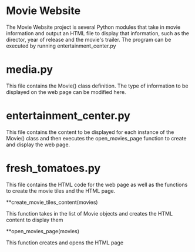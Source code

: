 # Movie Website

The Movie Website project is several Python modules that take in movie information and output an HTML file to display that information, such as the director, year of release and the movie's trailer. The program can be executed by running entertainment_center.py

# media.py

This file contains the Movie() class definition. The type of information to be displayed on the web page can be modified here.

# entertainment_center.py

This file contains the content to be displayed for each instance of the Movie() class and then executes the open_movies_page function to create and display the web page.

# fresh_tomatoes.py

This file contains the HTML code for the web page as well as the functions to create the movie tiles and the HTML page.

**create_movie_tiles_content(movies)

This function takes in the list of Movie objects and creates the HTML content to display them

**open_movies_page(movies)

This function creates and opens the HTML page 

